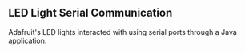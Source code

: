 <h2>LED Light Serial Communication</h2>
<p>Adafruit's LED lights interacted with using serial ports through a Java application.</p>
